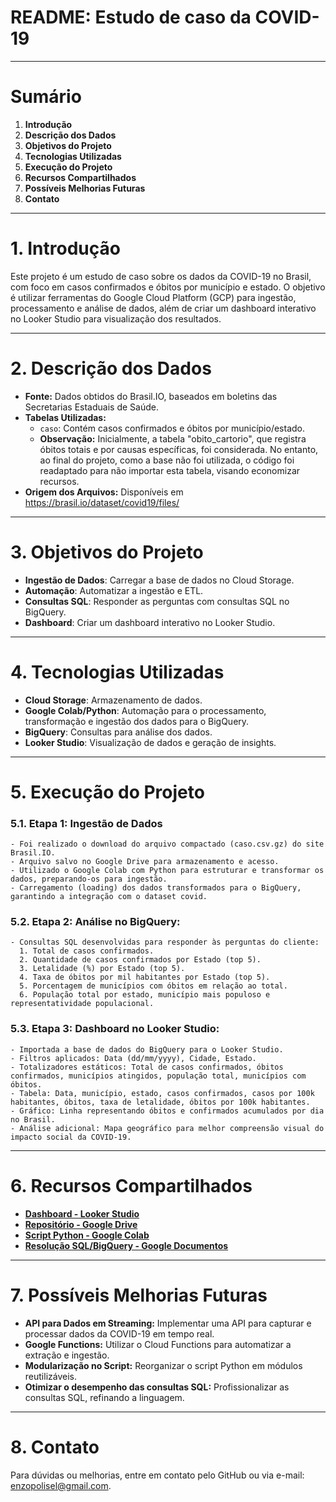 # README: Estudo de caso da COVID-19

---

# Sumário

1. **Introdução**
2. **Descrição dos Dados**
3. **Objetivos do Projeto**
4. **Tecnologias Utilizadas**
5. **Execução do Projeto**
6. **Recursos Compartilhados**
7. **Possíveis Melhorias Futuras**
8. **Contato**

---

# 1. Introdução
Este projeto é um estudo de caso sobre os dados da COVID-19 no Brasil, com foco em casos confirmados e óbitos por município e estado. O objetivo é utilizar ferramentas do Google Cloud Platform (GCP) para ingestão, processamento e análise de dados, além de criar um dashboard interativo no Looker Studio para visualização dos resultados.

---

# 2. Descrição dos Dados
- **Fonte:** Dados obtidos do Brasil.IO, baseados em boletins das Secretarias Estaduais de Saúde.
- **Tabelas Utilizadas:**
  - `caso`: Contém casos confirmados e óbitos por município/estado.
  - **Observação:** Inicialmente, a tabela "obito_cartorio", que registra óbitos totais e por causas específicas, foi considerada. No entanto, ao final do projeto, como a base não foi utilizada, o código foi readaptado para não importar esta tabela, visando economizar recursos.
- **Origem dos Arquivos:** Disponíveis em https://brasil.io/dataset/covid19/files/

---

# 3. Objetivos do Projeto
- **Ingestão de Dados**: Carregar a base de dados no Cloud Storage.
- **Automação**: Automatizar a ingestão e ETL.
- **Consultas SQL**: Responder as perguntas com consultas SQL no BigQuery.
- **Dashboard**: Criar um dashboard interativo no Looker Studio.

---

# 4. Tecnologias Utilizadas
- **Cloud Storage**: Armazenamento de dados.
- **Google Colab/Python**: Automação para o processamento, transformação e ingestão dos dados para o BigQuery.
- **BigQuery**: Consultas para análise dos dados.
- **Looker Studio**: Visualização de dados e geração de insights.

---

# 5. Execução do Projeto
  ### 5.1. Etapa 1: Ingestão de Dados
    - Foi realizado o download do arquivo compactado (caso.csv.gz) do site Brasil.IO.
    - Arquivo salvo no Google Drive para armazenamento e acesso.
    - Utilizado o Google Colab com Python para estruturar e transformar os dados, preparando-os para ingestão.
    - Carregamento (loading) dos dados transformados para o BigQuery, garantindo a integração com o dataset covid.
  ### 5.2. Etapa 2: Análise no BigQuery:
    - Consultas SQL desenvolvidas para responder às perguntas do cliente:
      1. Total de casos confirmados.
      2. Quantidade de casos confirmados por Estado (top 5).
      3. Letalidade (%) por Estado (top 5).
      4. Taxa de óbitos por mil habitantes por Estado (top 5).
      5. Porcentagem de municípios com óbitos em relação ao total.
      6. População total por estado, município mais populoso e representatividade populacional.
  ### 5.3. Etapa 3: Dashboard no Looker Studio:
    - Importada a base de dados do BigQuery para o Looker Studio.
    - Filtros aplicados: Data (dd/mm/yyyy), Cidade, Estado.
    - Totalizadores estáticos: Total de casos confirmados, óbitos confirmados, municípios atingidos, população total, municípios com óbitos.
    - Tabela: Data, município, estado, casos confirmados, casos por 100k habitantes, óbitos, taxa de letalidade, óbitos por 100k habitantes.
    - Gráfico: Linha representando óbitos e confirmados acumulados por dia no Brasil.
    - Análise adicional: Mapa geográfico para melhor compreensão visual do impacto social da COVID-19.
    
---

# 6. Recursos Compartilhados
  - **[Dashboard - Looker Studio](https://lookerstudio.google.com/reporting/aa3a82ee-6d6a-4a20-a876-bc40f596db8d)**
  - **[Repositório - Google Drive](https://drive.google.com/drive/folders/1xb_j0d21MzVk0JrsP64os8hvfDyqdqCZ?usp=sharing)**
  - **[Script Python - Google Colab](https://colab.research.google.com/drive/1qz9BJX1J6JzG4iQb73uf7jPnj-PFoiTr?usp=sharing)**
  - **[Resolução SQL/BigQuery - Google Documentos](https://docs.google.com/document/d/1-7zCOye4ZQGnowvWWe4Kh7ZxkDDvHrsVotKsCV17Sks/edit?usp=sharing)**

---

# 7. Possíveis Melhorias Futuras
  - **API para Dados em Streaming:** Implementar uma API para capturar e processar dados da COVID-19 em tempo real.
  - **Google Functions:** Utilizar o Cloud Functions para automatizar a extração e ingestão.
  - **Modularização no Script:** Reorganizar o script Python em módulos reutilizáveis.
  - **Otimizar o desempenho das consultas SQL:** Profissionalizar as consultas SQL, refinando a linguagem.

---

# 8. Contato
Para dúvidas ou melhorias, entre em contato pelo GitHub ou via e-mail: [enzopolisel@gmail.com](enzopolisel@gmail.com).

